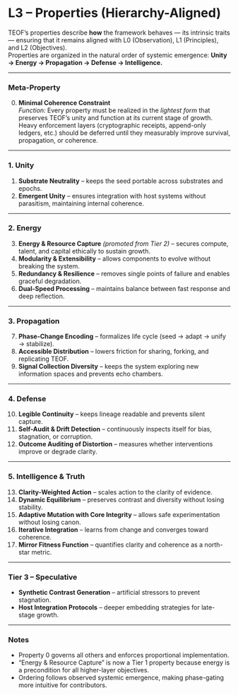 # L3 – Properties (Hierarchy-Aligned)

TEOF’s properties describe **how** the framework behaves — its intrinsic traits — ensuring that it remains aligned with L0 (Observation), L1 (Principles), and L2 (Objectives).  
Properties are organized in the natural order of systemic emergence: **Unity → Energy → Propagation → Defense → Intelligence.**

---

### Meta-Property
0. **Minimal Coherence Constraint**  
   *Function:* Every property must be realized in the *lightest form* that preserves TEOF’s unity and function at its current stage of growth.  
   Heavy enforcement layers (cryptographic receipts, append-only ledgers, etc.) should be deferred until they measurably improve survival, propagation, or coherence.

---

### 1. Unity
1. **Substrate Neutrality** – keeps the seed portable across substrates and epochs.  
2. **Emergent Unity** – ensures integration with host systems without parasitism, maintaining internal coherence.

---

### 2. Energy
3. **Energy & Resource Capture** *(promoted from Tier 2)* – secures compute, talent, and capital ethically to sustain growth.  
4. **Modularity & Extensibility** – allows components to evolve without breaking the system.  
5. **Redundancy & Resilience** – removes single points of failure and enables graceful degradation.  
6. **Dual-Speed Processing** – maintains balance between fast response and deep reflection.

---

### 3. Propagation
7. **Phase-Change Encoding** – formalizes life cycle (seed → adapt → unify → stabilize).  
8. **Accessible Distribution** – lowers friction for sharing, forking, and replicating TEOF.  
9. **Signal Collection Diversity** – keeps the system exploring new information spaces and prevents echo chambers.

---

### 4. Defense
10. **Legible Continuity** – keeps lineage readable and prevents silent capture.  
11. **Self-Audit & Drift Detection** – continuously inspects itself for bias, stagnation, or corruption.  
12. **Outcome Auditing of Distortion** – measures whether interventions improve or degrade clarity.

---

### 5. Intelligence & Truth
13. **Clarity-Weighted Action** – scales action to the clarity of evidence.  
14. **Dynamic Equilibrium** – preserves contrast and diversity without losing stability.  
15. **Adaptive Mutation with Core Integrity** – allows safe experimentation without losing canon.  
16. **Iterative Integration** – learns from change and converges toward coherence.  
17. **Mirror Fitness Function** – quantifies clarity and coherence as a north-star metric.

---

### Tier 3 – Speculative
- **Synthetic Contrast Generation** – artificial stressors to prevent stagnation.  
- **Host Integration Protocols** – deeper embedding strategies for late-stage growth.

---

### Notes
- Property 0 governs all others and enforces proportional implementation.  
- “Energy & Resource Capture” is now a Tier 1 property because energy is a precondition for all higher-layer objectives.  
- Ordering follows observed systemic emergence, making phase-gating more intuitive for contributors.
